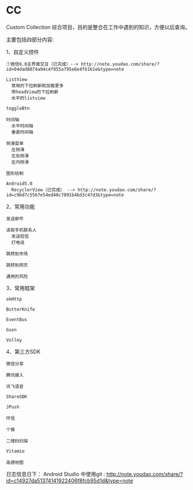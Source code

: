 # CC
Custom Collection 综合项目，目的是整合在工作中遇到的知识，方便以后查询。

主要包括四部分内容:

  1、自定义控件
  
    ①微信6.0主界面交互（已完成）--> http://note.youdao.com/share/?id=04dad8074a94c4f955a795e6e4f6161e&type=note
  
    ListView
      常用的下拉刷新和加载更多
      带headView的下拉刷新
      水平的listview
  
    toggleBtn
  
    时间轴
      水平时间轴
      垂直时间轴

    侧滑菜单
      左侧滑
      左右侧滑
      左内侧滑
  
    图形绘制
  
    Android5.0
      RecyclerView（已完成） --> http://note.youdao.com/share/?id=c9bd7c5567e54ed40c7891b4bd3c47d3&type=note
  
  
  2、常用功能
  
    发送邮件
  
    读取手机联系人
      发送短信
      打电话
  
    跳转到市场
  
    跳转到网页
  
    通用的风险
  

  3、常用框架

    okHttp
  
    ButterKnife
  
    EventBus
  
    Gson
  
    Volley
  
  4、第三方SDK

    微信分享
  
    腾讯接入
  
    讯飞语音
  
    ShareSDK
  
    JPush
  
    环信
  
    个推
  
    二维码扫描
  
    Vitamio
  
    高德地图

日志信息日下：
Android Studio 中使用git : http://note.youdao.com/share/?id=c14927da51374141922406f8fcb95d1d&type=note
